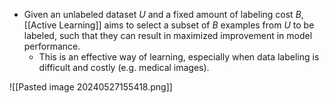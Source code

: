 - Given an unlabeled dataset $U$ and a fixed amount of labeling cost $B$, [[Active Learning]] aims to select a subset of $B$ examples from $U$ to be labeled, such that they can result in maximized improvement in model performance.
	- This is an effective way of learning, especially when data labeling is difficult and costly (e.g. medical images).

![[Pasted image 20240527155418.png]]